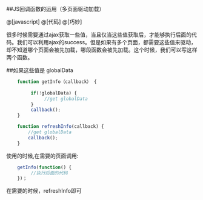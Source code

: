 ##JS回调函数的运用（多页面驱动加载）

@[javascript] @[代码] @[巧妙]

很多时候需要通过ajax获取一些值，当且仅当这些值获取后，才能够执行后面的代码。我们可以利用ajax的success。但是如果有多个页面，都需要这些值来驱动，却不知道哪个页面会被先加载，哪段函数会被先加载。这个时候，我们可以写这样两个函数。

##如果这些值是 globalData

```javascript
    function getInfo（callback） {
    
         if(!globalData) {
              //get globalData 
         }
         callback();
    }

    function refreshInfo(callback) {
        //get globalData 
        callback();
    }

```

使用的时候,在需要的页面调用:

```javascript
    getInfo(function() {
         //执行后面的代码
    })；


```

在需要的时候，refreshInfo即可


